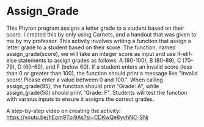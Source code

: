 # Assign_Grade
This Phyton program assigns a letter grade to a student based on their score. I created this by only using Carnets, and a handout that was given to me by my professor.
This activity involves writing a function that assign a letter grade to a student based on their score. The function, named assign_grade(score), we will take an integer score as input and use if-elif-else statements to assign grades as follows: A (90-100), B (80-89), C (70-79), D (60-69), and F (below 60). If a student enters an invalid score (less than 0 or greater than 100), the function should print a message like "Invalid score! Please enter a value between 0 and 100.". When calling assign_grade(95), the function should print "Grade: A", while assign_grade(50) should print "Grade: F". Students will test the function with various inputs to ensure it assigns the correct grades.

A step-by-step video on creating the activity:
https://youtu.be/hEom9Tpi9As?si=CDKwQe8yvhNC-SNj
